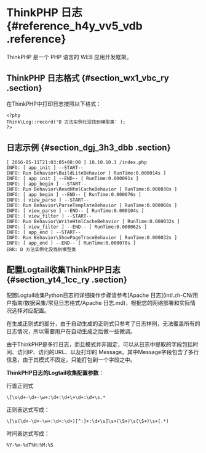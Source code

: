 # ThinkPHP 日志 {#reference_h4y_vv5_vdb .reference}

ThinkPHP 是一个 PHP 语言的 WEB 应用开发框架。

## ThinkPHP 日志格式 {#section_wx1_vbc_ry .section}

在ThinkPHP中打印日志按照以下格式：

```
<?php
Think\Log::record('D 方法实例化没找到模型类' );
?>
```

## 日志示例 {#section_dgj_3h3_dbb .section}

```
[ 2016-05-11T21:03:05+08:00 ] 10.10.10.1 /index.php
INFO: [ app_init ] --START--
INFO: Run Behavior\BuildLiteBehavior [ RunTime:0.000014s ]
INFO: [ app_init ] --END-- [ RunTime:0.000091s ]
INFO: [ app_begin ] --START--
INFO: Run Behavior\ReadHtmlCacheBehavior [ RunTime:0.000038s ]
INFO: [ app_begin ] --END-- [ RunTime:0.000076s ]
INFO: [ view_parse ] --START--
INFO: Run Behavior\ParseTemplateBehavior [ RunTime:0.000068s ]
INFO: [ view_parse ] --END-- [ RunTime:0.000104s ]
INFO: [ view_filter ] --START--
INFO: Run Behavior\WriteHtmlCacheBehavior [ RunTime:0.000032s ]
INFO: [ view_filter ] --END-- [ RunTime:0.000062s ]
INFO: [ app_end ] --START--
INFO: Run Behavior\ShowPageTraceBehavior [ RunTime:0.000032s ]
INFO: [ app_end ] --END-- [ RunTime:0.000070s ]
ERR: D 方法实例化没找到模型类
```

## 配置Logtail收集ThinkPHP日志 {#section_yt4_1cc_ry .section}

配置Logtail收集Python日志的详细操作步骤请参考[Apache 日志](intl.zh-CN/用户指南/数据采集/常见日志格式/Apache 日志.md)，根据您的网络部署和实际情况选择对应配置。

在生成正则式的部分，由于自动生成的正则式只参考了日志样例，无法覆盖所有的日志情况，所以需要用户在自动生成之后做一些微调。

由于ThinkPHP是多行日志，而且模式并非固定，可以从日志中提取的字段包括时间、访问IP、访问的URL、以及打印的 Message。其中Message字段包含了多行信息，由于其模式不固定，只能打包到一个字段之中。

**ThinkPHP日志的Logtail收集配置参数**：

行首正则式

```
\[\s\d+-\d+-\w+:\d+:\d+\+\d+:\d+\s.*
```

正则表达式写成：

```
\[\s(\d+-\d+-\w+:\d+:\d+)[^:]+:\d+\s]\s+(\S+)\s(\S+)\s+(.*)
```

时间表达式写成：

```
%Y-%m-%dT%H:%M:%S
```

